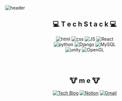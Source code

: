 <!--

- 🔭 I’m currently working on ...
- 🌱 I’m currently learning ...
- 👯 I’m looking to collaborate on ...
- 🤔 I’m looking for help with ...
- 💬 Ask me about ...
- 📫 How to reach me: ...
- 😄 Pronouns: ...
- ⚡ Fun fact: ...
-->

![header](https://capsule-render.vercel.app/api?type=waving&color=auto&height=300&section=header&text=Hello,Stranger🖐️%20&fontSize=70&)

<div align=center>

## 💻   T e c h S t a c k 💻


![html](https://img.shields.io/badge/Html-E34F26?style=flat-square&logo=Html5&logoColor=white) ![css](https://img.shields.io/badge/CSS-1572B6?style=flat-square&logo=CSS3&logoColor=white) ![JS](https://img.shields.io/badge/JavaScript-F7DF1E?style=flat-square&logo=JavaScript&logoColor=black) ![React](https://img.shields.io/badge/React-61DAFB?style=flat-square&logo=React&logoColor=black)
<br>
![python](https://img.shields.io/badge/Python-blue?style=flat-square&logo=python&logoColor=white) ![Django](https://img.shields.io/badge/Django-092E20?style=flat-square&logo=Django&logoColor=white) ![MySQL](https://img.shields.io/badge/MySQL-4479A1?style=flat-square&logo=MySQL&logoColor=white)
<br>
![unity](https://img.shields.io/badge/Unity-black?style=flat-square&logo=unity&logoColor=white) ![OpenGL](https://img.shields.io/badge/OpenGL-5586A4?style=flat-square&logo=OpenGL&logoColor=white)

<br><br>

## 🐮  m e  🐮 
[![Tech Blog](https://img.shields.io/badge/Blog-EA4335?style=flat-square&logo=blogger&logoColor=white)](https://desinging-new.tistory.com/) [![Notion](https://img.shields.io/badge/Portfolio-FF5722?style=flat-square&logo=Notion&logoColor=white)](https://halved-mallet-a7c.notion.site/74e7e786856143df88ff0babb1c1b98a) [![Gmail](https://img.shields.io/badge/Gmail-F7DF1E?style=flat-square&logo=Gmail&logoColor=black)](mailto:one.qkrtnals970804@gmail.com) 



</div>
